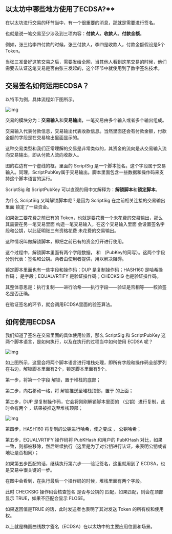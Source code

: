 ## 以太坊中哪些地方使用了ECDSA?**

在以太坊进行交易的环节当中，有一个很重要的消息，那就是需要进行签名。

也就是说一笔交易至少涉及到三项内容：**付款人、收款人、付款金额**。

例如，张三给李四付款的时候，张三付款人，李四是收款人，付款金额假设是5个 Token。

当张三准备好这笔交易之后，需要发给全网，当其他人看到这笔交易的时候，他们需要去认证这笔交易是否由张三发起的，这个环节中就使用到了数字签名技术。

## **交易签名如何运用ECDSA？**

以特币为例，具体流程如下图所示。 

![img](https://www.ccvalue.cn/upload/2020/0918/247aa2d8fab12aab5ef07010421b1d97.jpg) 

交易的模块分为：**交易输入**和**交易输出**，一笔交易由多个输入或者多个输出组成。

交易输入代表付款信息，交易输出代表收款信息。当然里面还会有付款金额，付款金额的字段是在交易输出里面显示的。

这种交易类型和我们正常理解的交易是非常类似的，其资金的流向是从交易输入流向交易输出，即从付款人流向收款人。

图的右边有一个虚线的框，里面的 ScriptSig 是一个脚本签名，这个字段属于交易输入。同理，ScriptPubKey属于交易输出。脚本里面包含一些数据和操作码来支持这个脚本语言的运行。

ScriptSig  和 ScriptPubKey  可以直观的用中文解释为：**解锁脚本**和**锁定脚本**。

为什么 ScriptSig 又叫解锁脚本呢？是因为 ScriptSig 在之前相关连接的交易输出里面 锁定了一些资金。

如果张三要花费之前已有的 Token，也就是要花费一个未花费的交易输出，那么其需要在另一笔交易里面 构造一笔交易输入，在这个交易输入里面 会设置签名字段和公钥，以此证明张三有资格花费 未花费的交易输出。

这种情况叫做解锁脚本，即把之前已有的资金打开进行使用。

这个过程中，解锁脚本里面有两个字段数据，<sig> 和 <PubK>（PubKey的简写）。这两个字段分别代表：签名和公钥。两者由使用者提供，用以解决阻碍。

锁定脚本里面也有一些字段和操作码：DUP 是复制操作码；HASH160 是哈希操作码；<PubkHash> 是字段；EQUALVRTIFY 是验证操作码；CHECKSIG 也是验证操作码。

其整体意思是：执行复制——进行哈希——执行字段——验证是否相等——校验签名是否正确。

在验证签名的环节，就会调用ECDSA里面的验签算法。

## **如何使用ECDSA**

我们知道了签名在交易里面的具体使用位置，那么 ScriptSig 和 ScriptPubKey 这两个脚本语言，是如何执行，以及在执行的过程当中如何使用 ECDSA 呢？ 

![img](https://www.ccvalue.cn/upload/2020/0918/91d0be110670c4ccb0da57800fa41673.jpg) 

如上图所示，这里会将两个脚本语言进行堆栈处理，即所有字段和操作码全部罗列在右边，解锁脚本里面有2个，锁定脚本里面有5个。

第一步，将第一个字段 <sig>  解锁，置于堆栈的底部；

第二步，向右移动一格，将 <PubK>  解锁推送至堆栈顶部，置于 <sig>  的上面；

第三步，DUP 是复制操作码，它会将刚刚解锁脚本里面的 <PubK> （公钥）进行复制，此时会有两个 <PubK>，结果被推送至堆栈顶部；

![img](https://www.ccvalue.cn/upload/2020/0918/e1bf1455883b2a18cab4889780a10563.jpg) 

第四步，HASH160 将复制的公钥进行哈希，使之变成 <PubKHash>， 公钥哈希；

第五步，EQUALVRTIFY 操作码将 PubKHash 和用户的 PubKHash 对比，如果一致，则都被移除，然后继续执行（这里是为了对公钥进行认证，来表明公钥或者地址是否相同）；

如果第五步匹配的话，继续执行第六步——验证签名，这里就用到了 ECDSA，也是交易中很关键的一步。

在图中会看到，在执行最后一个操作码的时候，堆栈里面有两个字段。

此时 CHECKSIG 操作码会核查签名 <sig>  是否与公钥的 <sig> 匹配，如果匹配，则会在顶部显示 TRUE，如果不匹配会显示 FLOSE。

如果返回值是TRUE 的话，此时发送者也表明了其对发送 Token 的所有权和使用权。

以上就是椭圆曲线数字签名（ECDSA）在以太坊中的主要应用位置和场景。